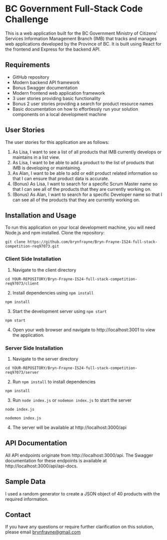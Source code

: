 # BC Government Full-Stack Code Challenge

This is a web application built for the BC Government Ministry of Citizens' Services Information Management Branch (IMB) that tracks and manages web applications developed by the Province of BC. It is built using React for the frontend and Express for the backend API.

## Requirements

- GitHub repository
- Modern backend API framework
- Bonus Swagger documentation
- Modern frontend web application framework
- 3 user stories providing basic functionality
- Bonus 2 user stories providing a search for product resource names
- Basic documentation on how to effortlessly run your solution components on a local development machine

## User Stories

The user stories for this application are as follows:

1. As Lisa, I want to see a list of all products that IMB currently develops or maintains in a list view.
2. As Lisa, I want to be able to add a product to the list of products that IMB is developing or maintaining.
3. As Alan, I want to be able to add or edit product related information so that I can ensure that product data is accurate.
4. (Bonus) As Lisa, I want to search for a specific Scrum Master name so that I can see all of the products that they are currently working on.
5. (Bonus) As Alan, I want to search for a specific Developer name so that I can see all of the products that they are currently working on.

## Installation and Usage

To run this application on your local development machine, you will need Node.js and npm installed. Clone the repository:
```
git clone https://github.com/brynfrayne/Bryn-Frayne-IS24-full-stack-competition-req97073.git
```
### Client Side Installation
1. Navigate to the client directory
```
cd YOUR-REPOSITORY/Bryn-Frayne-IS24-full-stack-competition-req97073/client
```
2. Install dependencies using `npm install`
```
npm install
```
3. Start the development server using `npm start`
```
npm start
```
4. Open your web browser and navigate to http://localhost:3001 to view the application.
### Server Side Installation
1. Navigate to the server directory
```
cd YOUR-REPOSITORY/Bryn-Frayne-IS24-full-stack-competition-req97073/server
```
2. Run `npm install` to install dependencies
```
npm install
```
3. Run `node index.js` or `nodemon index.js` to start the server
```
node index.js
```
```
nodemon index.js
```
4. The server will be available at http://localhost:3000/api

## API Documentation

All API endpoints originate from http://localhost:3000/api. The Swagger documentation for these endpoints is available at http://localhost:3000/api/api-docs.

## Sample Data

I used a random generator to create a JSON object of 40 products with the required information.

## Contact

If you have any questions or require further clarification on this solution, please email brynfrayne@gmail.com
